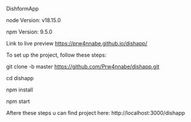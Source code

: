 DishformApp

node Version: v18.15.0

npm Version: 9.5.0

Link to live preview https://prw4nnabe.github.io/dishapp/

To set up the project, follow these steps:

  git clone -b master https://github.com/Prw4nnabe/dishapp.git
  
  cd dishapp
  
  npm install
  
  npm start

Aftere these steps u can find project here:
  http://localhost:3000/dishapp
